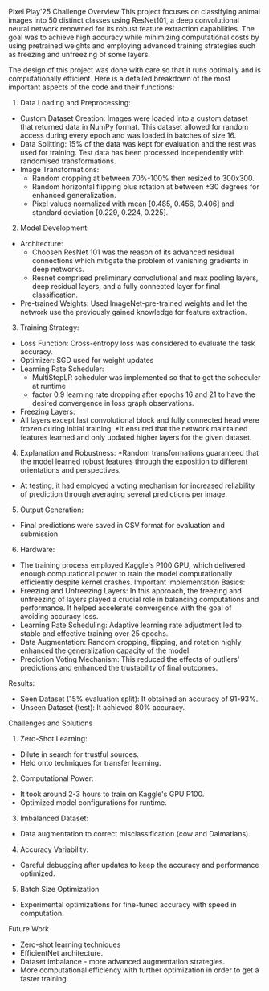 Pixel Play'25 Challenge
Overview
This project focuses on classifying animal images into 50 distinct classes using ResNet101, a deep convolutional neural network renowned for its robust feature extraction capabilities. The goal was to achieve high accuracy while minimizing computational costs by using pretrained weights and employing advanced training strategies such as freezing and unfreezing of some layers.

The design of this project was done with care so that it runs optimally and is computationally efficient. Here is a detailed breakdown of the most important aspects of the code and their functions:
1. Data Loading and Preprocessing:
* Custom Dataset Creation: Images were loaded into a custom dataset that returned data in NumPy format. This dataset allowed for random access during every epoch and was loaded in batches of size 16.
* Data Splitting: 15% of the data was kept for evaluation and the rest was used for training. Test data has been processed independently with randomised transformations.
* Image Transformations:
  - Random cropping at between 70%-100% then resized to 300x300.
  - Random horizontal flipping plus rotation at between ±30 degrees for enhanced generalization.
  - Pixel values normalized with mean [0.485, 0.456, 0.406] and standard deviation [0.229, 0.224, 0.225].
2. Model Development:
* Architecture:
  - Choosen ResNet 101 was the reason of its advanced residual connections which mitigate the problem of vanishing gradients in deep networks.
  - Resnet comprised preliminary convolutional and max pooling layers, deep residual layers, and a fully connected layer for final classification.
* Pre-trained Weights: Used ImageNet-pre-trained weights and let the network use the previously gained knowledge for feature extraction.
3. Training Strategy:
* Loss Function: Cross-entropy loss was considered to evaluate the task accuracy.
* Optimizer: SGD used for weight updates
* Learning Rate Scheduler:
  - MultiStepLR scheduler was implemented so that to get the scheduler at runtime
  - factor 0.9 learning rate dropping after epochs 16 and 21 to have the desired convergence in loss graph observations.
* Freezing Layers:
* All layers except last convolutional block and fully connected head were frozen during initial training.
*It ensured that the network maintained features learned and only updated higher layers for the given dataset.
4. Explanation and Robustness:
*Random transformations guaranteed that the model learned robust features through the exposition to different orientations and perspectives.
* At testing, it had employed a voting mechanism for increased reliability of prediction through averaging several predictions per image.
5. Output Generation:
* Final predictions were saved in CSV format for evaluation and submission
6. Hardware:
* The training process employed Kaggle's P100 GPU, which delivered enough computational power to train the model computationally efficiently despite kernel crashes.
Important Implementation Basics:
* Freezing and Unfreezing Layers: In this approach, the freezing and unfreezing of layers played a crucial role in balancing computations and performance. It helped accelerate convergence with the goal of avoiding accuracy loss.
* Learning Rate Scheduling: Adaptive learning rate adjustment led to stable and effective training over 25 epochs.
* Data Augmentation: Random cropping, flipping, and rotation highly enhanced the generalization capacity of the model.
* Prediction Voting Mechanism: This reduced the effects of outliers' predictions and enhanced the trustability of final outcomes.

Results:

* Seen Dataset (15% evaluation split): It obtained an accuracy of 91-93%.
* Unseen Dataset (test): It achieved 80% accuracy.

Challenges and Solutions
1. Zero-Shot Learning:
* Dilute in search for trustful sources.
* Held onto techniques for transfer learning.
2. Computational Power:
* It took around 2-3 hours to train on Kaggle's GPU P100.
* Optimized model configurations for runtime.
3. Imbalanced Dataset:
* Data augmentation to correct misclassification (cow and Dalmatians).
4. Accuracy Variability:
* Careful debugging after updates to keep the accuracy and performance optimized.
5. Batch Size Optimization
* Experimental optimizations for fine-tuned accuracy with speed in computation.

Future Work
*	Zero-shot learning techniques
*	EfficientNet architecture.
*	Dataset imbalance - more advanced augmentation strategies.
*	More computational efficiency with further optimization in order to get a faster training.
